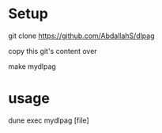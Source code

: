 # Setup

git clone https://github.com/AbdallahS/dlpag

copy this git's content over

make mydlpag

# usage

dune exec mydlpag [file]
